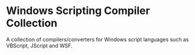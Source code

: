 # Windows Scripting Compiler Collection
A collection of compilers/converters for Windows script languages such as VBScript, JScript and WSF.

